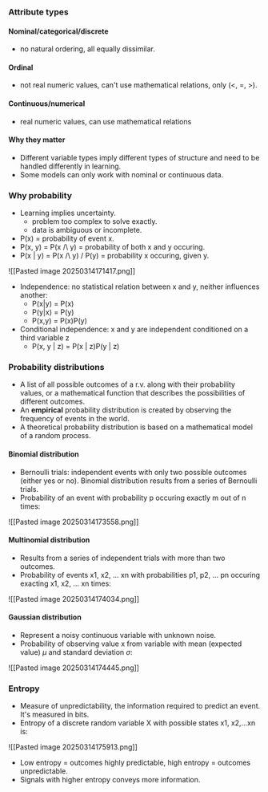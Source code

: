 ### Attribute types

#### Nominal/categorical/discrete

- no natural ordering, all equally dissimilar.

#### Ordinal

- not real numeric values, can't use mathematical relations, only (<, =, >).

#### Continuous/numerical

- real numeric values, can use mathematical relations

#### Why they matter

- Different variable types imply different types of structure and need to be handled differently in learning.
- Some models can only work with nominal or continuous data.

### Why probability

- Learning implies uncertainty.
	- problem too complex to solve exactly.
	- data is ambiguous or incomplete.
- P(x) = probability of event x.
- P(x, y) = P(x /\ y) = probability of both x and y occuring.
- P(x | y) = P(x /\ y) / P(y) = probability x occuring, given y.

![[Pasted image 20250314171417.png]]

- Independence: no statistical relation between x and y, neither influences another:
	- P(x|y) = P(x)  
	- P(y|x) = P(y) 
	- P(x,y) = P(x)P(y)
- Conditional independence: x and y are independent conditioned on a third variable z
	- P(x, y | z) = P(x | z)P(y | z)

### Probability distributions

- A list of all possible outcomes of a r.v. along with their probability values, or a mathematical function that describes the possibilities of different outcomes.
- An **empirical** probability distribution is created by observing the frequency of events in the world.
- A theoretical probability distribution is based on a mathematical model of a random process.

#### Binomial distribution

- Bernoulli trials: independent events with only two possible outcomes (either yes or no). Binomial distribution results from a series of Bernoulli trials.
- Probability of an event with probability p occuring exactly m out of n times:

![[Pasted image 20250314173558.png]]

#### Multinomial distribution

- Results from a series of independent trials with more than two outcomes.
- Probability of events x1, x2, ... xn with probabilities p1, p2, ... pn occuring exacting x1, x2, ... xn times:

![[Pasted image 20250314174034.png]]

#### Gaussian distribution

- Represent a noisy continuous variable with unknown noise.
- Probability of observing value x from variable with mean (expected value) $\mu$ and standard deviation $\sigma$:

![[Pasted image 20250314174445.png]]

### Entropy

- Measure of unpredictability, the information required to predict an event. It's measured in bits.
- Entropy of a discrete random variable X with possible states x1, x2,...xn is:

![[Pasted image 20250314175913.png]]

- Low entropy = outcomes highly predictable, high entropy = outcomes unpredictable.
- Signals with higher entropy conveys more information.